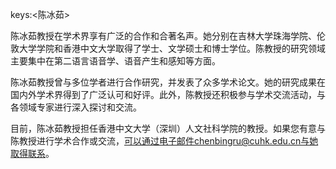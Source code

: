 keys:<陈冰茹>


陈冰茹教授在学术界享有广泛的合作和合著名声。她分别在吉林大学珠海学院、伦敦大学学院和香港中文大学取得了学士、文学硕士和博士学位。陈教授的研究领域主要集中在第二语言语音学、语音产生和感知等方面。

陈冰茹教授曾与多位学者进行合作研究，并发表了众多学术论文。她的研究成果在国内外学术界得到了广泛认可和好评。此外，陈教授还积极参与学术交流活动，与各领域专家进行深入探讨和交流。

目前，陈冰茹教授担任香港中文大学（深圳）人文社科学院的教授。如果您有意与陈教授进行学术合作或交流，可以通过电子邮件chenbingru@cuhk.edu.cn与她取得联系。